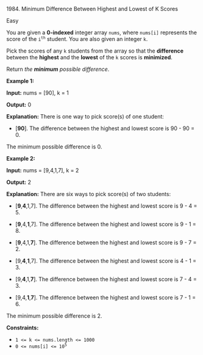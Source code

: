 1984\. Minimum Difference Between Highest and Lowest of K Scores

Easy

You are given a **0-indexed** integer array `nums`, where `nums[i]` represents the score of the <code>i<sup>th</sup></code> student. You are also given an integer `k`.

Pick the scores of any `k` students from the array so that the **difference** between the **highest** and the **lowest** of the `k` scores is **minimized**.

Return _the **minimum** possible difference_.

**Example 1:**

**Input:** nums = [90], k = 1

**Output:** 0

**Explanation:** There is one way to pick score(s) of one student: 

- [**90**]. The difference between the highest and lowest score is 90 - 90 = 0. 
  
The minimum possible difference is 0.

**Example 2:**

**Input:** nums = [9,4,1,7], k = 2

**Output:** 2

**Explanation:** There are six ways to pick score(s) of two students: 

- [**9**,**4**,1,7]. The difference between the highest and lowest score is 9 - 4 = 5. 

- [**9**,4,**1**,7]. The difference between the highest and lowest score is 9 - 1 = 8. 

- [**9**,4,1,**7**]. The difference between the highest and lowest score is 9 - 7 = 2. 

- [9,**4**,**1**,7]. The difference between the highest and lowest score is 4 - 1 = 3. 

- [9,**4**,1,**7**]. The difference between the highest and lowest score is 7 - 4 = 3. 

- [9,4,**1**,**7**]. The difference between the highest and lowest score is 7 - 1 = 6. 
  
The minimum possible difference is 2.

**Constraints:**

*   `1 <= k <= nums.length <= 1000`
*   <code>0 <= nums[i] <= 10<sup>5</sup></code>